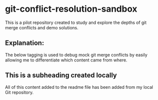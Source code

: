 # git-conflict-resolution-sandbox
This is a pilot repository created to study and explore the depths of git merge conflicts and demo solutions.

## Explanation:
The below tagging is used to debug mock git merge conflicts by easily allowing me to differentiate which content came from where.

## This is a subheading created locally
All of this content added to the readme file has been added from my local Git repository.
